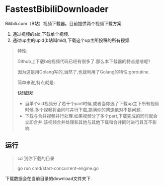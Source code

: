 # FastestBibiliDownloader

Bilibili.com（B站）视频下载器。目前提供两个视频下载方案:

1. 通过视频的aid,下载单个视频.
2. 通过up主的upid(b站叫mid),下载这个up主所投稿的所有视频.



> 特性:
>
> Github上下载b站视频代码已经有很多了.那么本下载器的特点是啥呢?
>
> 因为这是用Golang写的,当然了,也就利用了Golang的特性:goroutine.
>
> 简单来说,特点就是:
>
> **快!贼快!**
>
> * 当单个aid视频分了若干个part时候,或者当你选了下载up主下所有视频时候.多个视频将会同时并行下载,跑满你的网速绝对不是问题.
> * 下载与合并视频并行处理.如果视频分了多个part,下载完成的同时就会立即合并.该视频合并处理和其他与其他下载和合并同时进行且互不影响.

## 运行

> cd 到你下载的目录
>
> go run cmd/start-concurrent-engine.go

下载数据会在当前目录的download文件夹下.